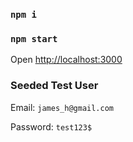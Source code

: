 ### `npm i`

### `npm start`

Open [http://localhost:3000](http://localhost:3000)

### Seeded Test User

Email: `james_h@gmail.com`

Password: `test123$`
